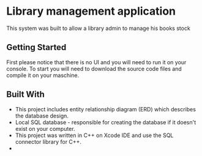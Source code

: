# Library management application
This system was built to allow a library admin to manage his books stock

## Getting Started
First please notice that there is no UI and you will need to run it on your console.
To start you will need to download the source code files and compile it on your maschine.

## Built With

* This project includes entity relationship diagram (ERD) which describes the database design.
* Local SQL database - responsible for creating the database if it doesn't exist on your computer.
* This project was written in C++ on Xcode IDE and use the SQL connector library for C++.
* 
